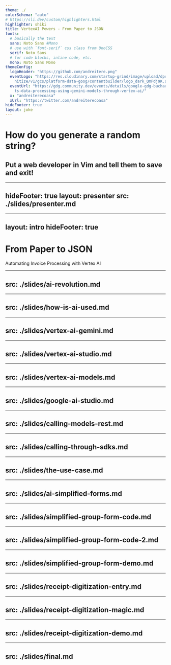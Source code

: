 ```yaml
---
theme: ./
colorSchema: "auto"
# https://sli.dev/custom/highlighters.html
highlighter: shiki
title: VertexAI Powers - From Paper to JSON
fonts:
  # basically the text
  sans: Noto Sans #Mono
  # use with `font-serif` css class from UnoCSS
  serif: Noto Sans
  # for code blocks, inline code, etc.
  mono: Noto Sans Mono
themeConfig:
  logoHeader: "https://github.com/andreitere.png"
  eventLogo: "https://res.cloudinary.com/startup-grind/image/upload/dpr_2.0,fl_sa\
    nitize/v1/gcs/platform-data-goog/contentbuilder/logo_dark_QmPdj9K.svg"
  eventUrl: "https://gdg.community.dev/events/details/google-gdg-bucharest-presen\
    ts-data-processing-using-gemini-models-through-vertex-ai/"
  x: "andreiterecoasa"
  xUrl: "https://twitter.com/andreiterecoasa"
hideFooter: true
layout: joke
---
```

# How do you generate a random string?

## Put a web developer in Vim and tell them to save and exit!


---
hideFooter: true
layout: presenter
src: ./slides/presenter.md
---

---
layout: intro
hideFooter: true
---

# From Paper to JSON

Automating Invoice Processing with Vertex AI

<!-- 
- what will we navigate today
- experience transformation through AI
- vertex ai
- gemini
- 
 -->

---
src: ./slides/ai-revolution.md
---

---
src: ./slides/how-is-ai-used.md
---

---
src: ./slides/vertex-ai-gemini.md
---

---
src: ./slides/vertex-ai-studio.md
---

---
src: ./slides/vertex-ai-models.md
---


---
src: ./slides/google-ai-studio.md
---

---
src: ./slides/calling-models-rest.md
---

---
src: ./slides/calling-through-sdks.md
---

---
src: ./slides/the-use-case.md
---

---
src: ./slides/ai-simplified-forms.md
---

---
src: ./slides/simplified-group-form-code.md
---

---
src: ./slides/simplified-group-form-code-2.md
---

---
src: ./slides/simplified-group-form-demo.md
---

---
src: ./slides/receipt-digitization-entry.md
---

---
src: ./slides/receipt-digitization-magic.md
---

---
src: ./slides/receipt-digitization-demo.md
---


---
src: ./slides/final.md
---
